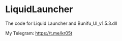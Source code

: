 # LiquidLauncher
The code for Liquid Launcher and Bunifu_UI_v1.5.3.dll

My Telegram: https://t.me/kr05t
